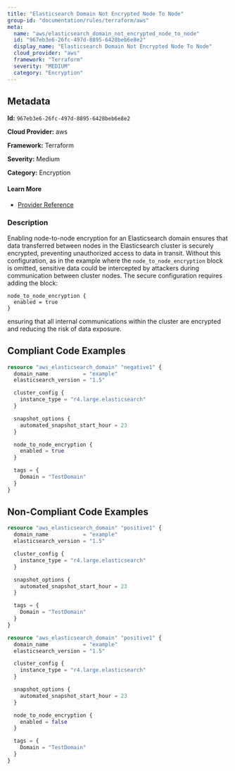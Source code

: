 ```yaml
---
title: "Elasticsearch Domain Not Encrypted Node To Node"
group-id: "documentation/rules/terraform/aws"
meta:
  name: "aws/elasticsearch_domain_not_encrypted_node_to_node"
  id: "967eb3e6-26fc-497d-8895-6428beb6e8e2"
  display_name: "Elasticsearch Domain Not Encrypted Node To Node"
  cloud_provider: "aws"
  framework: "Terraform"
  severity: "MEDIUM"
  category: "Encryption"
---
```

## Metadata

**Id:** `967eb3e6-26fc-497d-8895-6428beb6e8e2`

**Cloud Provider:** aws

**Framework:** Terraform

**Severity:** Medium

**Category:** Encryption

#### Learn More

 - [Provider Reference](https://registry.terraform.io/providers/hashicorp/aws/latest/docs/resources/elasticsearch_domain#node_to_node_encryption)

### Description

 Enabling node-to-node encryption for an Elasticsearch domain ensures that data transferred between nodes in the Elasticsearch cluster is securely encrypted, preventing unauthorized access to data in transit. Without this configuration, as in the example where the `node_to_node_encryption` block is omitted, sensitive data could be intercepted by attackers during communication between cluster nodes. The secure configuration requires adding the block:

```
node_to_node_encryption {
  enabled = true
}
```

ensuring that all internal communications within the cluster are encrypted and reducing the risk of data exposure.


## Compliant Code Examples
```terraform
resource "aws_elasticsearch_domain" "negative1" {
  domain_name           = "example"
  elasticsearch_version = "1.5"

  cluster_config {
    instance_type = "r4.large.elasticsearch"
  }

  snapshot_options {
    automated_snapshot_start_hour = 23
  }

  node_to_node_encryption {
    enabled = true
  }

  tags = {
    Domain = "TestDomain"
  }
}

```
## Non-Compliant Code Examples
```terraform
resource "aws_elasticsearch_domain" "positive1" {
  domain_name           = "example"
  elasticsearch_version = "1.5"

  cluster_config {
    instance_type = "r4.large.elasticsearch"
  }

  snapshot_options {
    automated_snapshot_start_hour = 23
  }

  tags = {
    Domain = "TestDomain"
  }
}

```

```terraform
resource "aws_elasticsearch_domain" "positive1" {
  domain_name           = "example"
  elasticsearch_version = "1.5"

  cluster_config {
    instance_type = "r4.large.elasticsearch"
  }

  snapshot_options {
    automated_snapshot_start_hour = 23
  }

  node_to_node_encryption {
    enabled = false
  }

  tags = {
    Domain = "TestDomain"
  }
}

```